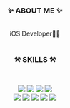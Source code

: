 <div align="center">

### ✨  ABOUT ME ✨

</br>
iOS Developer👩‍💻</br>
</br>

### ⚒  SKILLS ⚒
</br>

<p>
  <img src="https://img.shields.io/badge/Swift-FA7343?style=flat-square&logo=swift&logoColor=white"/>
  <img src="https://img.shields.io/badge/JavaScript-F7DF1E?style=flat-square&logo=JavaScript&logoColor=white"/>
  <img src="https://img.shields.io/badge/React-61DAFB?style=flat-square&logo=React&logoColor=white"/>
  <img src="https://img.shields.io/badge/Flask-1572B6?style=flat-square&logo=Flask&logoColor=white"/>

  <br/>
  <img src="https://img.shields.io/badge/Java-EF2D5E?style=flat-square&logo=java&logoColor=white"/>
  <img src="https://img.shields.io/badge/Python-0053a0?style=flat-square&logo=Python&logoColor=white"/>
  <img src="https://img.shields.io/badge/Tensorflow-47A248?style=flat-square&logo=tensorflow&logoColor=white"/>
  <img src="https://img.shields.io/badge/Pytorch-0170FE?style=flat-square&logo=Pytorch&logoColor=white"/>
  <img src="https://img.shields.io/badge/Android-a4c639?style=flat-square&logo=android&logoColor=white"/>
</p>

<br/>

<!-- ### ⚡️ Language ⚡️
[![Top Langs](https://github-readme-stats.vercel.app/api/top-langs/?username=minjuu&hide=jupyter%20notebook,c%23,asp.net,shaderlab,hlsl,cuda&layout=compact)](https://github.com/anuraghazra/github-readme-stats) -->

</div>

